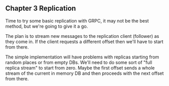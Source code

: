 ## Chapter 3 Replication

Time to try some basic replication with GRPC, it may not be the best method, but we're going to give it a go.

The plan is to stream new messages to the replication client (follower) as they come in. If the client requests a
different offset then we'll have to start from there.

The simple implementation will have problems with replicas starting from random places or from empty DBs. We'll need to
do some sort of "full replica stream" to start from zero. Maybe the first offset sends a whole stream of the current in
memory DB and then proceeds with the next offset from there.